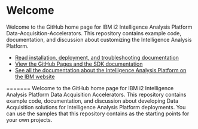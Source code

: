 Welcome
=======

Welcome to the GitHub home page for IBM i2 Intelligence Analysis Platform Data-Acquisition-Accelerators. This repository contains example code, documentation, and discussion about customizing the Intelligence Analysis Platform.

-   [Read installation, deployment, and troubleshooting documentation](documentation/developer_essentials_welcome.md)
-   [View the GitHub Pages and the SDK documentation](http://ibm-i2.github.io/Intelligence-Analysis-Platform)
-   [See all the documentation about the Intelligence Analysis Platform on the IBM website](http://www-01.ibm.com/support/docview.wss?uid=swg27024896)


=======
Welcome to the GitHub home page for IBM i2 Intelligence Analysis Platform Data Acquisition Accelerators. This repository contains example code, documentation, and discussion about developing Data Acquisition solutions for Intelligence Analysis Platform deployments. You can use the samples that this repository contains as the starting points for your own projects.
